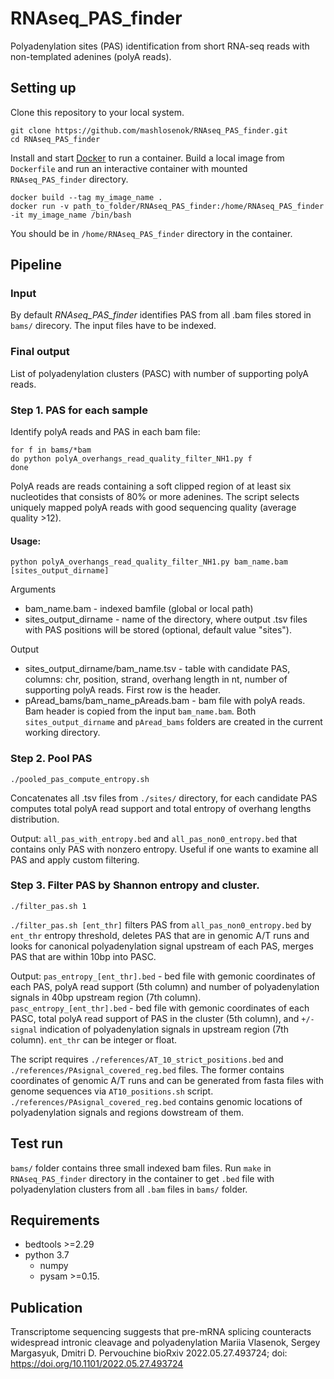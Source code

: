 # RNAseq_PAS_finder
Polyadenylation sites (PAS) identification from short RNA-seq reads with non-templated adenines (polyA reads).

## Setting up

Clone this repository to your local system.
```
git clone https://github.com/mashlosenok/RNAseq_PAS_finder.git
cd RNAseq_PAS_finder
```
Install and start [Docker](https://docs.docker.com/get-docker/) to run a container. 
Build a local image from `Dockerfile` and run an interactive container with mounted `RNAseq_PAS_finder` directory.
```
docker build --tag my_image_name .
docker run -v path_to_folder/RNAseq_PAS_finder:/home/RNAseq_PAS_finder -it my_image_name /bin/bash
```
You should be in `/home/RNAseq_PAS_finder` directory in the container. 

## Pipeline

### Input
By default *RNAseq_PAS_finder* identifies PAS from all .bam files stored in `bams/` direcory. The input files have to be indexed.

### Final output
List of polyadenylation clusters (PASC) with number of supporting polyA reads.

### Step 1. PAS for each sample

Identify polyA reads and PAS in each bam file:
```
for f in bams/*bam
do python polyA_overhangs_read_quality_filter_NH1.py f 
done
```
PolyA reads are reads containing a soft clipped region of at least six nucleotides that consists of 80% or more adenines. The script selects uniquely mapped polyA reads with good sequencing quality (average quality >12).

#### Usage:
`python polyA_overhangs_read_quality_filter_NH1.py bam_name.bam [sites_output_dirname]` 

Arguments
- bam_name.bam - indexed bamfile (global or local path)
- sites_output_dirname - name of the directory, where output .tsv files with PAS positions will be stored (optional, default value "sites").

Output
- sites_output_dirname/bam_name.tsv - table with candidate PAS, columns: chr, position, strand, overhang length in nt, number of supporting polyA reads. First row is the header.
- pAread_bams/bam_name_pAreads.bam - bam file with polyA reads. Bam header is copied from the input `bam_name.bam`. 
Both `sites_output_dirname` and `pAread_bams` folders are created in the current working directory. 

### Step 2. Pool PAS

```
./pooled_pas_compute_entropy.sh
```
Concatenates all .tsv files from `./sites/` directory, for each candidate PAS computes total polyA read support and total entropy of overhang lengths distribution. 

Output:
`all_pas_with_entropy.bed` and `all_pas_non0_entropy.bed` that contains only PAS with nonzero entropy. Useful if one wants to examine all PAS and apply custom filtering.

### Step 3. Filter PAS by Shannon entropy and cluster.

```
./filter_pas.sh 1
```

`./filter_pas.sh [ent_thr]` filters PAS from `all_pas_non0_entropy.bed` by `ent_thr` entropy threshold, deletes PAS that are in genomic A/T runs and looks for canonical polyadenylation signal upstream of each PAS, merges PAS that are within 10bp into PASC. 

Output: 
`pas_entropy_[ent_thr].bed` - bed file with gemonic coordinates of each PAS, polyA read support (5th column) and number of polyadenylation signals in 40bp upstream region (7th column).  
`pasc_entropy_[ent_thr].bed` - bed file with gemonic coordinates of each PASC, total polyA read support of PAS in the cluster (5th column), and `+/-signal` indication of polyadenylation signals in upstream region (7th column).
`ent_thr` can be integer or float. 

The script requires `./references/AT_10_strict_positions.bed` and `./references/PAsignal_covered_reg.bed` files. The former contains coordinates of genomic A/T runs and can be generated from fasta files with genome sequences via `AT10_positions.sh` script. `./references/PAsignal_covered_reg.bed` contains genomic locations of polyadenylation signals and regions dowstream of them.  

## Test run
`bams/` folder contains three small indexed bam files. Run `make` in `RNAseq_PAS_finder` directory in the container to get `.bed` file with polyadenylation clusters from all `.bam` files in `bams/` folder.

## Requirements 
- bedtools >=2.29
- python 3.7
  - numpy 
  - pysam >=0.15.

## Publication
 Transcriptome sequencing suggests that pre-mRNA splicing counteracts widespread intronic cleavage and polyadenylation
Mariia Vlasenok, Sergey Margasyuk, Dmitri D. Pervouchine
bioRxiv 2022.05.27.493724; doi: https://doi.org/10.1101/2022.05.27.493724 
